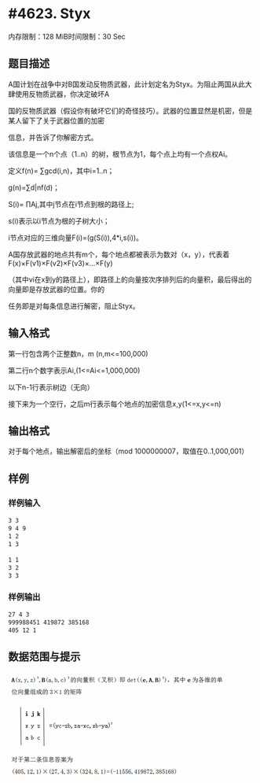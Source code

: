 # #4623. Styx

内存限制：128 MiB时间限制：30 Sec

## 题目描述

A国计划在战争中对B国发动反物质武器，此计划定名为Styx。为阻止两国从此大肆使用反物质武器，你决定破坏A

国的反物质武器（假设你有破坏它们的奇怪技巧）。武器的位置显然是机密，但是某人留下了关于武器位置的加密

信息，并告诉了你解密方式。

该信息是一个n个点（1..n）的树，根节点为1，每个点上均有一个点权Ai。

定义f(n)= &sum;gcd(i,n)，其中i=1..n；

g(n)=&sum;d|nf(d)；

S(i)= &prod;Aj,其中j节点在i节点到根的路径上;

s(i)表示以i节点为根的子树大小；

i节点对应的三维向量F(i)=(g(S(i)),4*i,s(i))。

A国存放武器的地点共有m个，每个地点都被表示为数对（x，y），代表着F(x)&times;F(v1)&times;F(v2)&times;F(v3)&times;&hellip;&times;F(y)

（其中vi在x到y的路径上），即路径上的向量按次序排列后的向量积，最后得出的向量即是存放武器的位置。你的

任务即是对每条信息进行解密，阻止Styx。

## 输入格式

第一行包含两个正整数n，m (n,m<=100,000)

第二行n个数字表示Ai,(1<=Ai<=1,000,000)

以下n-1行表示树边（无向）

接下来为一个空行，之后m行表示每个地点的加密信息x,y(1<=x,y<=n)

## 输出格式

对于每个地点，输出解密后的坐标（mod 1000000007，取值在0..1,000,001）

## 样例

### 样例输入

    
    3 3
    9 4 9 
    1 2
    1 3
    
    1 1
    3 2
    3 3
    
    

### 样例输出

    
    27 4 3
    999988451 419872 385168
    405 12 1
    
    

## 数据范围与提示

![](upload/201606/无标题(1).png)
